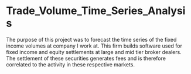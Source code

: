 # Trade_Volume_Time_Series_Analysis

The purpose of this project was to forecast the time series of the fixed income volumes at company I work at.  This firm builds software used for fixed income and equity settlements at large and mid tier broker dealers.  The settlement of these securities generates fees and is therefore correlated to the activity in these respective markets.

